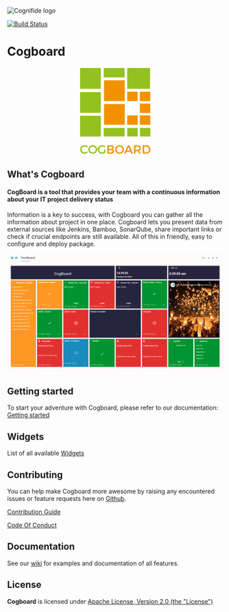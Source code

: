 ![Cognifide logo](http://cognifide.github.io/images/cognifide-logo.png)

[![Build Status](https://api.travis-ci.org/Cognifide/cogboard.svg?branch=master)](https://travis-ci.org/Cognifide/cogboard)

# Cogboard

<p align="center">
  <img src="https://github.com/Cognifide/cogboard/blob/master/docs/images/logo.png?raw=true"
         alt="Cogboard Logo"/>
</p>

## What's Cogboard

#### CogBoard is a tool that provides your team with a continuous information about your IT project delivery status

Information is a key to success, with Cogboard you can gather all the information about project in one place.
Cogboard lets you present data from external sources like Jenkins, Bamboo, SonarQube,
share important links or check if crucial endpoints are still available.
All of this in friendly, easy to configure and deploy package.

![Board](docs/images/Cogboard.png)

## Getting started

To start your adventure with Cogboard, please refer to our documentation: [Getting started](https://github.com/Cognifide/cogboard/wiki#getting-started)

## Widgets

List of all available [Widgets](https://github.com/Cognifide/cogboard/wiki#Widgets)

## Contributing

You can help make Cogboard more awesome by raising any encountered issues or feature requests here on [Github](https://github.com/Cognifide/cogboard/issues).

[Contribution Guide](https://github.com/Cognifide/cogboard/blob/master/CONTRIBUTING.md)

[Code Of Conduct](https://github.com/Cognifide/cogboard/blob/master/CODE_OF_CONDUCT.md)

## Documentation

See our [wiki](https://github.com/Cognifide/cogboard/wiki) for examples and documentation of all features.

## License

**Cogboard** is licensed under [Apache License, Version 2.0 (the "License")](https://www.apache.org/licenses/LICENSE-2.0.txt)
